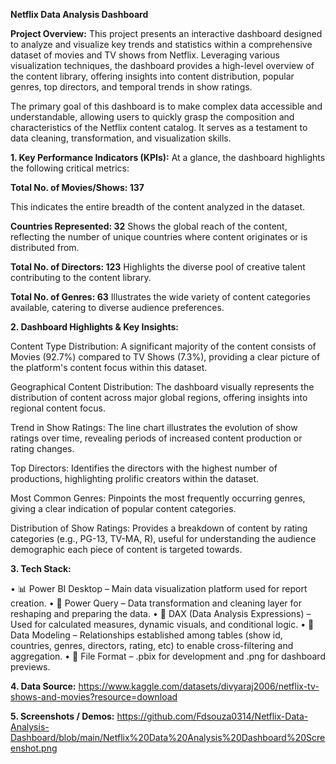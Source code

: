 **Netflix Data Analysis Dashboard**

**Project Overview:**
This project presents an interactive dashboard designed to analyze and visualize key trends and statistics within a comprehensive dataset of movies and TV shows from Netflix. Leveraging various visualization techniques, the dashboard provides a high-level overview of the content library, offering insights into content distribution, popular genres, top directors, and temporal trends in show ratings.

The primary goal of this dashboard is to make complex data accessible and understandable, allowing users to quickly grasp the composition and characteristics of the Netflix content catalog. It serves as a testament to data cleaning, transformation, and visualization skills.

**1. Key Performance Indicators (KPIs):**
At a glance, the dashboard highlights the following critical metrics:

**Total No. of Movies/Shows: 137**

This indicates the entire breadth of the content analyzed in the dataset.

**Countries Represented: 32**
Shows the global reach of the content, reflecting the number of unique countries where content originates or is distributed from.

**Total No. of Directors: 123**
Highlights the diverse pool of creative talent contributing to the content library.

**Total No. of Genres: 63**
Illustrates the wide variety of content categories available, catering to diverse audience preferences.

**2. Dashboard Highlights & Key Insights:**

Content Type Distribution: A significant majority of the content consists of Movies (92.7%) compared to TV Shows (7.3%), providing a clear picture of the platform's content focus within this dataset.

Geographical Content Distribution: The dashboard visually represents the distribution of content across major global regions, offering insights into regional content focus.

Trend in Show Ratings: The line chart illustrates the evolution of show ratings over time, revealing periods of increased content production or rating changes.

Top Directors: Identifies the directors with the highest number of productions, highlighting prolific creators within the dataset.

Most Common Genres: Pinpoints the most frequently occurring genres, giving a clear indication of popular content categories.

Distribution of Show Ratings: Provides a breakdown of content by rating categories (e.g., PG-13, TV-MA, R), useful for understanding the audience demographic each piece of content is targeted towards.

**3. Tech Stack:**

• 📊 Power BI Desktop – Main data visualization platform used for report creation.
• 📂 Power Query – Data transformation and cleaning layer for reshaping and preparing the data.
• 🧠 DAX (Data Analysis Expressions) – Used for calculated measures, dynamic visuals, and conditional logic.
• 📝 Data Modeling – Relationships established among tables (show id, countries, genres, directors, rating, etc) to enable cross-filtering and aggregation.
• 📁 File Format – .pbix for development and .png for dashboard previews.

**4. Data Source:**
https://www.kaggle.com/datasets/divyaraj2006/netflix-tv-shows-and-movies?resource=download

**5. Screenshots / Demos:**
https://github.com/Fdsouza0314/Netflix-Data-Analysis-Dashboard/blob/main/Netflix%20Data%20Analysis%20Dashboard%20Screenshot.png

